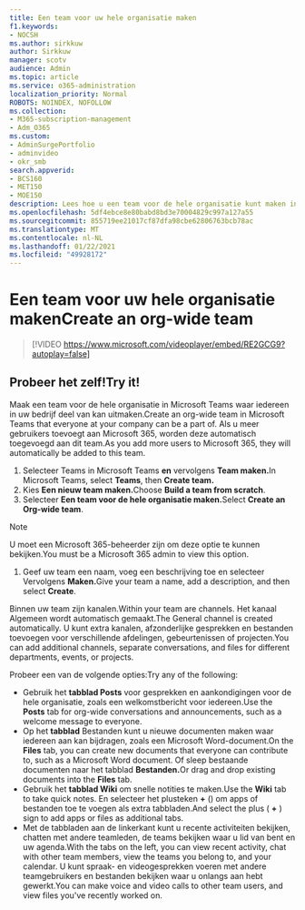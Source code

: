 ```yaml
---
title: Een team voor uw hele organisatie maken
f1.keywords:
- NOCSH
ms.author: sirkkuw
author: Sirkkuw
manager: scotv
audience: Admin
ms.topic: article
ms.service: o365-administration
localization_priority: Normal
ROBOTS: NOINDEX, NOFOLLOW
ms.collection:
- M365-subscription-management
- Adm_O365
ms.custom:
- AdminSurgePortfolio
- adminvideo
- okr_smb
search.appverid:
- BCS160
- MET150
- MOE150
description: Lees hoe u een team voor de hele organisatie kunt maken in Microsoft Teams.
ms.openlocfilehash: 5df4ebce8e80babd8bd3e70004829c997a127a55
ms.sourcegitcommit: 855719ee21017cf87dfa98cbe62806763bcb78ac
ms.translationtype: MT
ms.contentlocale: nl-NL
ms.lasthandoff: 01/22/2021
ms.locfileid: "49928172"
---
```

# <a name="create-an-org-wide-team"></a><span data-ttu-id="32ab3-103">Een team voor uw hele organisatie maken</span><span class="sxs-lookup"><span data-stu-id="32ab3-103">Create an org-wide team</span></span>

> [!VIDEO https://www.microsoft.com/videoplayer/embed/RE2GCG9?autoplay=false]

## <a name="try-it"></a><span data-ttu-id="32ab3-104">Probeer het zelf!</span><span class="sxs-lookup"><span data-stu-id="32ab3-104">Try it!</span></span>

<span data-ttu-id="32ab3-105">Maak een team voor de hele organisatie in Microsoft Teams waar iedereen in uw bedrijf deel van kan uitmaken.</span><span class="sxs-lookup"><span data-stu-id="32ab3-105">Create an org-wide team in Microsoft Teams that everyone at your company can be a part of.</span></span> <span data-ttu-id="32ab3-106">Als u meer gebruikers toevoegt aan Microsoft 365, worden deze automatisch toegevoegd aan dit team.</span><span class="sxs-lookup"><span data-stu-id="32ab3-106">As you add more users to Microsoft 365, they will automatically be added to this team.</span></span>

1. <span data-ttu-id="32ab3-107">Selecteer Teams in Microsoft Teams  **en** vervolgens **Team maken.**</span><span class="sxs-lookup"><span data-stu-id="32ab3-107">In Microsoft Teams, select  **Teams**, then **Create team.**</span></span>
2. <span data-ttu-id="32ab3-108">Kies **Een nieuw team maken.**</span><span class="sxs-lookup"><span data-stu-id="32ab3-108">Choose  **Build a team from scratch**.</span></span>
3. <span data-ttu-id="32ab3-109">Selecteer **Een team voor de hele organisatie maken.**</span><span class="sxs-lookup"><span data-stu-id="32ab3-109">Select  **Create an Org-wide team**.</span></span>

> [!NOTE]
> <span data-ttu-id="32ab3-110">U moet een Microsoft 365-beheerder zijn om deze optie te kunnen bekijken.</span><span class="sxs-lookup"><span data-stu-id="32ab3-110">You must be a Microsoft 365 admin to view this option.</span></span>

1. <span data-ttu-id="32ab3-111">Geef uw team een naam, voeg een beschrijving toe en selecteer Vervolgens **Maken.**</span><span class="sxs-lookup"><span data-stu-id="32ab3-111">Give your team a name, add a description, and then select  **Create**.</span></span>

<span data-ttu-id="32ab3-112">Binnen uw team zijn kanalen.</span><span class="sxs-lookup"><span data-stu-id="32ab3-112">Within your team are channels.</span></span> <span data-ttu-id="32ab3-113">Het kanaal Algemeen wordt automatisch gemaakt.</span><span class="sxs-lookup"><span data-stu-id="32ab3-113">The General channel is created automatically.</span></span> <span data-ttu-id="32ab3-114">U kunt extra kanalen, afzonderlijke gesprekken en bestanden toevoegen voor verschillende afdelingen, gebeurtenissen of projecten.</span><span class="sxs-lookup"><span data-stu-id="32ab3-114">You can add additional channels, separate conversations, and files for different departments, events, or projects.</span></span>

<span data-ttu-id="32ab3-115">Probeer een van de volgende opties:</span><span class="sxs-lookup"><span data-stu-id="32ab3-115">Try any of the following:</span></span>

- <span data-ttu-id="32ab3-116">Gebruik het  **tabblad Posts** voor gesprekken en aankondigingen voor de hele organisatie, zoals een welkomstbericht voor iedereen.</span><span class="sxs-lookup"><span data-stu-id="32ab3-116">Use the  **Posts** tab for org-wide conversations and announcements, such as a welcome message to everyone.</span></span>
- <span data-ttu-id="32ab3-117">Op het  **tabblad** Bestanden kunt u nieuwe documenten maken waar iedereen aan kan bijdragen, zoals een Microsoft Word-document.</span><span class="sxs-lookup"><span data-stu-id="32ab3-117">On the  **Files** tab, you can create new documents that everyone can contribute to, such as a Microsoft Word document.</span></span> <span data-ttu-id="32ab3-118">Of sleep bestaande documenten naar het tabblad **Bestanden.**</span><span class="sxs-lookup"><span data-stu-id="32ab3-118">Or drag and drop existing documents into the  **Files** tab.</span></span>
- <span data-ttu-id="32ab3-119">Gebruik het  **tabblad Wiki** om snelle notities te maken.</span><span class="sxs-lookup"><span data-stu-id="32ab3-119">Use the  **Wiki** tab to take quick notes.</span></span> <span data-ttu-id="32ab3-120">En selecteer het plusteken **+** () om apps of bestanden toe te voegen als extra tabbladen.</span><span class="sxs-lookup"><span data-stu-id="32ab3-120">And select the plus ( **+** ) sign to add apps or files as additional tabs.</span></span>
- <span data-ttu-id="32ab3-121">Met de tabbladen aan de linkerkant kunt u recente activiteiten bekijken, chatten met andere teamleden, de teams bekijken waar u lid van bent en uw agenda.</span><span class="sxs-lookup"><span data-stu-id="32ab3-121">With the tabs on the left, you can view recent activity, chat with other team members, view the teams you belong to, and your calendar.</span></span> <span data-ttu-id="32ab3-122">U kunt spraak- en videogesprekken voeren met andere teamgebruikers en bestanden bekijken waar u onlangs aan hebt gewerkt.</span><span class="sxs-lookup"><span data-stu-id="32ab3-122">You can make voice and video calls to other team users, and view files you've recently worked on.</span></span>